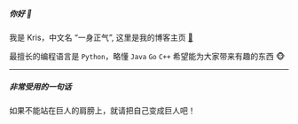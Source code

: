 
##### 你好 👋

我是 Kris，中文名 “一身正气”, 这里是我的博客主页 [📃](https://kr1s77.github.io/)

最擅长的编程语言是 `Python`，略懂 `Java` `Go` `C++` 希望能为大家带来有趣的东西 🐵

---
##### 非常受用的一句话
如果不能站在巨人的肩膀上，就请把自己变成巨人吧！


